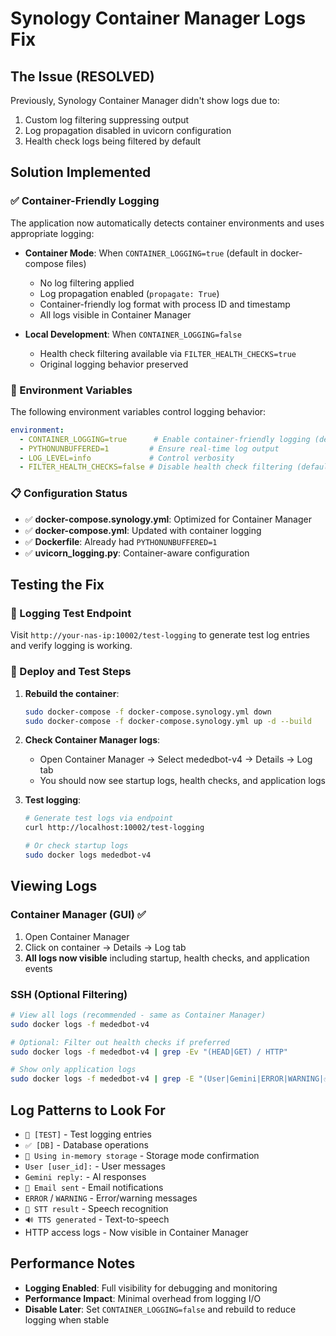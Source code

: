 # Synology Container Manager Logs Fix

## The Issue (RESOLVED)
Previously, Synology Container Manager didn't show logs due to:
1. Custom log filtering suppressing output
2. Log propagation disabled in uvicorn configuration
3. Health check logs being filtered by default

## Solution Implemented

### ✅ Container-Friendly Logging
The application now automatically detects container environments and uses appropriate logging:

- **Container Mode**: When `CONTAINER_LOGGING=true` (default in docker-compose files)
  - No log filtering applied
  - Log propagation enabled (`propagate: True`)
  - Container-friendly log format with process ID and timestamp
  - All logs visible in Container Manager

- **Local Development**: When `CONTAINER_LOGGING=false`
  - Health check filtering available via `FILTER_HEALTH_CHECKS=true`
  - Original logging behavior preserved

### 🔧 Environment Variables
The following environment variables control logging behavior:

```yaml
environment:
  - CONTAINER_LOGGING=true      # Enable container-friendly logging (default)
  - PYTHONUNBUFFERED=1         # Ensure real-time log output
  - LOG_LEVEL=info             # Control verbosity
  - FILTER_HEALTH_CHECKS=false # Disable health check filtering (default)
```

### 📋 Configuration Status
- ✅ **docker-compose.synology.yml**: Optimized for Container Manager
- ✅ **docker-compose.yml**: Updated with container logging
- ✅ **Dockerfile**: Already had `PYTHONUNBUFFERED=1`
- ✅ **uvicorn_logging.py**: Container-aware configuration

## Testing the Fix

### 🧪 Logging Test Endpoint
Visit `http://your-nas-ip:10002/test-logging` to generate test log entries and verify logging is working.

### 📝 Deploy and Test Steps
1. **Rebuild the container**:
   ```bash
   sudo docker-compose -f docker-compose.synology.yml down
   sudo docker-compose -f docker-compose.synology.yml up -d --build
   ```

2. **Check Container Manager logs**:
   - Open Container Manager → Select mededbot-v4 → Details → Log tab
   - You should now see startup logs, health checks, and application logs

3. **Test logging**:
   ```bash
   # Generate test logs via endpoint
   curl http://localhost:10002/test-logging
   
   # Or check startup logs
   sudo docker logs mededbot-v4
   ```

## Viewing Logs

### Container Manager (GUI) ✅ 
1. Open Container Manager
2. Click on container → Details → Log tab  
3. **All logs now visible** including startup, health checks, and application events

### SSH (Optional Filtering)
```bash
# View all logs (recommended - same as Container Manager)
sudo docker logs -f mededbot-v4

# Optional: Filter out health checks if preferred
sudo docker logs -f mededbot-v4 | grep -Ev "(HEAD|GET) / HTTP"

# Show only application logs
sudo docker logs -f mededbot-v4 | grep -E "(User|Gemini|ERROR|WARNING|✅|📧|🎯|🧪)"
```

## Log Patterns to Look For
- `🧪 [TEST]` - Test logging entries  
- `✅ [DB]` - Database operations
- `🧠 Using in-memory storage` - Storage mode confirmation
- `User [user_id]:` - User messages
- `Gemini reply:` - AI responses  
- `📧 Email sent` - Email notifications
- `ERROR` / `WARNING` - Error/warning messages
- `🎯 STT result` - Speech recognition
- `🔊 TTS generated` - Text-to-speech
- HTTP access logs - Now visible in Container Manager

## Performance Notes
- **Logging Enabled**: Full visibility for debugging and monitoring
- **Performance Impact**: Minimal overhead from logging I/O
- **Disable Later**: Set `CONTAINER_LOGGING=false` and rebuild to reduce logging when stable